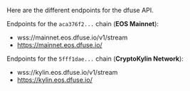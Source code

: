 Here are the different endpoints for the dfuse API.

Endpoints for the `aca376f2...` chain (**EOS Mainnet**):
  * wss://mainnet.eos.dfuse.io/v1/stream
  * https://mainnet.eos.dfuse.io/

Endpoints for the `5fff1dae...` chain (**CryptoKylin Network**):
  * wss://kylin.eos.dfuse.io/v1/stream
  * https://kylin.eos.dfuse.io/
